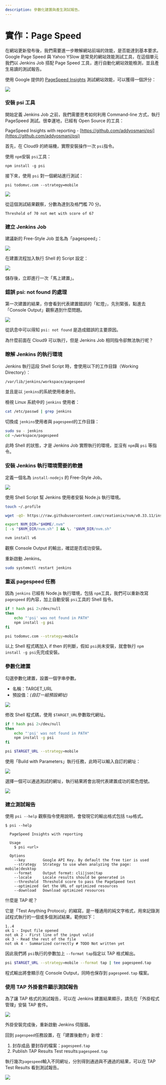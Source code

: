 ```yaml
---
description: 參數化建置與產生測試報告。
---
```


# 實作：Page Speed

在網站更新發布後，我們需要進一步瞭解網站前端的效能，是否能達到基本要求。Google Page Speed 與 Yahoo YSlow 是常見的網站效能測試工具，在這個單元我們以 Jenkins Job 搭配 Page Speed 工具，進行自動化網站效能檢測，並且產生易讀的測試報告。

使用 Google 提供的 [PageSpeed Insights](https://developers.google.com/speed/pagespeed/insights/?hl=zh-TW) 測試網站效能，可以獲得一個評分：

![](.gitbook/assets/image%20%28102%29.png)

### 安裝 psi 工具

開始定義 Jenkins Job 之前，我們需要思考如何利用 Command-line 方式，執行 PageSpeed 測試。很幸運地，已經有 Open Source 的工具：

PageSpeed Insights with reporting - [https://github.com/addyosmani/psi](https://github.com/addyosmani/psi)

首先，在 Cloud9 的終端機，實際安裝操作一次 `psi`指令。

使用 `npm`安裝 `psi`工具：

```text
npm install -g psi
```

接下來，使用 `psi` 對一個網站進行測試：

```text
psi todomvc.com --strategy=mobile
```

![](.gitbook/assets/image%20%2870%29.png)

從這個測試結果觀察，分數為達到及格門檻 70 分。

```text
Threshold of 70 not met with score of 67
```

### 建立 Jenkins Job

建議新的 Free-Style Job 並名為「pagespeed」：

![](.gitbook/assets/image%20%281%29.png)

在建置流程加入執行 Shell 的 Script 設定：

![](.gitbook/assets/image%20%2846%29.png)

儲存後，立即進行一次「馬上建置」。

### 錯誤 psi: not found 的處理

第一次建置的結果，你會看到代表建置錯誤的「紅燈」，先別緊張，點進去「Console Output」觀察遇到什麼問題。 

![](.gitbook/assets/image%20%2867%29.png)

從訊息中可以得知 `psi: not found` 是造成錯誤的主要原因。

為什麼前面在 Cloud9 可以執行，但是 Jenkins Job 相同指令卻無法執行呢？

### 瞭解 Jenkins 的執行環境

Jenkins 執行這段 Shell Script 時，會使用以下的工作目錄（Working Directory）：

```text
/var/lib/jenkins/workspace/pagespeed
```

並且是以 `jenkins`的系統使用者身份。

檢視 Linux 系統中的 `jenkins` 使用者：

```bash
cat /etc/passwd | grep jenkins
```

切換成 `jenkins`使用者與 `pagespeed`的工作目錄：

```bash
sudo su - jenkins
cd ~/workspace/pagespeed
```

此時 Shell 的狀態，才是 Jenkins Job 實際執行的環境，並沒有 `npm`與 `psi` 等指令。

### 安裝 Jenkins 執行環境需要的軟體

定義一個名為 `install-nodejs` 的 Free-Style Job。

![](.gitbook/assets/image%20%2834%29.png)

使用 Shell Script 幫 Jenkins 使用者安裝 Node.js 執行環境。

```bash
touch ~/.profile

wget -qO- https://raw.githubusercontent.com/creationix/nvm/v0.33.11/install.sh | bash

export NVM_DIR="$HOME/.nvm"
[ -s "$NVM_DIR/nvm.sh" ] && \. "$NVM_DIR/nvm.sh"

nvm install v6
```

觀察 Console Output 的輸出，確認是否成功安裝。

重新啟動 Jenkins。

```bash
sudo systemctl restart jenkins
```

### 重返 pagespeed 任務

因為 `jenkins` 已經有 Node.js 執行環境，包括 `npm`工具，我們可以重新改寫 `pagespeed` 的內容，加上自動安裝 `psi`工具的 Shell 指令。

```bash
if ! hash psi 2>/dev/null
then
    echo "'psi' was not found in PATH"
    npm install -g psi
fi

psi todomvc.com --strategy=mobile
```

以上 Shell 程式碼加入 if then 的判斷，假如 `psi`尚未安裝，就會執行 `npm install -g psi`先完成安裝。

### 參數化建置

勾選參數化建置，設置一個字串參數。

* 名稱：TARGET\_URL
* 預設值：_\(自訂一組預設網址\)_

![](.gitbook/assets/image%20%2893%29.png)

修改 Shell 程式碼，使用 `$TARGET_URL`參數取代網址。

```bash
if ! hash psi 2>/dev/null
then
    echo "'psi' was not found in PATH"
    npm install -g psi
fi

psi $TARGET_URL --strategy=mobile
```

使用「Build with Parameters」執行任務，此時可以輸入自訂的網址：

![](.gitbook/assets/image%20%2883%29.png)

選擇一個可以通過測試的網址，執行結果將會出現代表建置成功的藍色燈號。

![](.gitbook/assets/image%20%2813%29.png)

### 建立測試報告

使用 `psi --help` 觀察指令使用說明，會發現它的輸出格式包括 `tap`格式。

```text
$ psi --help

  PageSpeed Insights with reporting

  Usage
    $ psi <url>

  Options
    --key        Google API Key. By default the free tier is used
    --strategy   Strategy to use when analyzing the page: mobile|desktop
    --format     Output format: cli|json|tap
    --locale     Locale results should be generated in
    --threshold  Threshold score to pass the PageSpeed test
    --optimized  Get the URL of optimized resources
    --download   Download optimized resources
```

什麼是 TAP 呢？

它是「Test Anything Protocol」的縮寫，是一種通用的純文字格式，用來記錄測試程式執行的一個或多個測試結果。範例如下：

```text
1..4
ok 1 - Input file opened
not ok 2 - First line of the input valid
ok 3 - Read the rest of the file
not ok 4 - Summarized correctly # TODO Not written yet
```

因此我們將 `psi`執行的參數加上 `--format tap`指定以 TAP 格式輸出。

```bash
psi $TARGET_URL --strategy=mobile --format tap | tee pagespeed.tap
```

程式輸出將會顯示在 Console Output，同時也保存到 `pagespeed.tap` 檔案。

### 使用 TAP 外掛套件顯示測試報告

為了讓 TAP 格式的測試報告，可以在 Jenkins 建置結果顯示，請先在「外掛程式管理」安裝 TAP 套件。

![](.gitbook/assets/image%20%2858%29.png)

外掛安裝完成後，重新啟動 Jenkins 伺服器。

回到 `pagespeed`任務設置，在「建置後動作」新增：

1. 封存成品 要封存的檔案：`pagespeed.tap`
2. Publish TAP Results Test results:`pagespeed.tap`

執行幾次`pagespeed`輸入不同網址，分別得到通過與不通過的結果，可以在 TAP Test Results 看到測試報告。

![](.gitbook/assets/image%20%2820%29.png)




